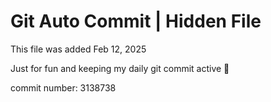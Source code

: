 # Git Auto Commit | Hidden File

This file was added Feb 12, 2025

Just for fun and keeping my daily git commit active 🤪

commit number: 3138738
